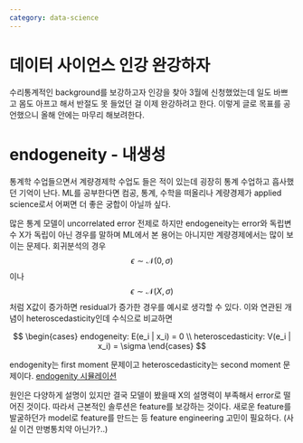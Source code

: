 ```yaml
---
category: data-science
---
```


# 데이터 사이언스 인강 완강하자 

수리통계적인 background를 보강하고자 인강을 찾아 3월에 신청했었는데
일도 바쁘고 몸도 아프고 해서 반절도 못 들었던 걸 이제 완강하려고 한다.
이렇게 글로 목표를 공언했으니 올해 안에는 마무리 해보려한다.

# endogeneity - 내생성

통계학 수업들으면서 계량경제학 수업도 들은 적이 있는데 굉장히 통계 수업하고 흡사했던 기억이 난다.
ML를 공부한다면 컴공, 통계, 수학을 떠올리나 계량경제가 applied science로서 어쩌면 더 좋은 궁합이 아닐까 싶다. 

많은 통계 모델이 uncorrelated error 전제로 하지만
endogeneity는 error와 독립변수 X가 독립이 아닌 경우를 말하며 
ML에서 본 용어는 아니지만 계량경제에서는 많이 보이는 문제다.
회귀분석의 경우 $$\epsilon \sim \mathcal{N}(0, \sigma)$$ 이나 
$$\epsilon \sim \mathcal{N}(X, \sigma)$$ 처럼 X값이 증가하면 residual가 증가한 경우를 예시로 생각할 수 있다.
이와 연관된 개념이 heteroscedasticity인데 수식으로 비교하면

$$ 
\begin{cases}
 endogeneity: E(e_i | x_i) = 0  \\
 heteroscedasticity: V(e_i | x_i) = \sigma
 \end{cases}
$$

endogenity는 first moment 문제이고 heteroscedasticity는 second moment 문제이다.
[endogenity 시뮬레이션](http://demonstrations.wolfram.com/EndogeneityBias/)

원인은 다양하게 설명이 있지만 결국 모델이 봤을때 X의 설명력이 부족해서 error로 떨어진 것이다. 
따라서 근본적인 솔루션은 feature를 보강하는 것이다.
새로운 feature를 발굴하던가 model로 feature를 만드는 등 feature engineering 고민이 필요하다.
(사실 이건 만병통치약 아닌가?..)